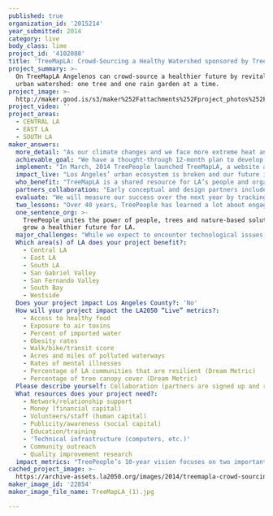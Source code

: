 ```yaml
---
published: true
organization_id: '2015214'
year_submitted: 2014
category: live
body_class: lime
project_id: '4102088'
title: 'TreeMapLA: Crowd-Sourcing a Healthy Watershed sponsored by TreePeople'
project_summary: >-
  On TreeMapLA Angelenos can crowd-source a healthier future by revitalizing our
  urban watershed: one tree and one rain garden at a time.
project_image: >-
  http://maker.good.is/s3/maker%252Fattachments%252Fproject_photos%252Fimages%252F22854%252Fdisplay%252FTreeMapLA_(1).jpg=c570x385
project_video: ''
project_areas:
  - CENTRAL LA
  - EAST LA
  - SOUTH LA
maker_answers:
  more_detail: "As our climate changes and we face more extreme heat and drought, LA’s livability depends on:\r\n\r\nAn equitable and ample tree cover. The US Forest Service recommends at least 25% canopy cover for LA. Many areas in L.A. have canopy as little as 6%.\r\n\r\nA secure, sustainable, and clean local water supply. The City of LA relies on costly, diminishing imported water for nearly 90% of its supply, while paying millions to clean up stormwater pollution from wasted rainfall.\r\n\r\nTreeMapLA.org  is an innovative new  technology sponsored by TreePeople that enables Angelenos to crowd-source the revitalization and stewardship of our urban watershed. Through TreeMapLA, Angelenos can grow a healthier, safer, cooler city with ample trees and clean local water."
  achievable_goal: "We have a thought-through 12-month plan to develop the technology and partners and programs so that TreeMapLA can begin to achieve its potential (actual dates depend on timing of funding):\r\n\r\nFirst Quarter\r\n●\tComplete additional elements:\r\n○\tEditing functionality on Watershed Feature Layer\r\n○\tCapacity to upload bulk inventories of trees to map\r\n○\tMobile application IOS and Andriod – tree mapping and stewardship\r\n●\tDevelop Best Practices for holding tree mapping events\r\n○\tStart training mapping leaders, looking to TreePeople’s 462 Volunteer Supervisors as first audience\r\n○\tBegin holding Tree ID clinics for map users and interested public\r\n●\tEducation and outreach:\r\n○\tTest STEAM curriculum with teachers\r\n○\tCreate LA-specific tree ID manual\r\n○\tSelect videographer for how-to videos\r\n○\tContinue to develop social media presence\r\n●\tResearch which municipalities have existing tree inventories\r\n●\tResearch Salesforce bridge developers\r\n●\tResearch Advisory Committee invitees\r\n \r\nSecond Quarter\r\n●\tComplete additional elements:\r\n○\tChangeable text – static pages / update content\r\n○\tSocial media enhancements – ease of use\r\n○\tObtain resource – Salesforce data bridge\r\n●\tEducation and outreach:\r\n○\tBegin incentive program for teachers who use curriculum\r\n○\tOutreach to 1-3 partners for tree inventories\r\n○\tScript and produce how-to videos\r\n○\tContinue to develop social media presence\r\n●\tDesign use of tree mapping in volunteer-based programs\r\n●\tHold Advisory Committee initial meeting\r\n\r\nThird Quarter\r\n●\tComplete additional elements:\r\n○\tDiscovery phase – Salesforce data bridge\r\n○\tUploading of 1-3 bulk tree inventories to map\r\n●\tEducation and outreach:\r\n○\tContinue testing of tree mapping for best practices in volunteer programs\r\n○\tOutreach to 1-3 partners for tree inventories\r\n○\tShare how-to videos on map and social media to get people using the map\r\n●\tAdvisory Committee meeting follow up\r\n \r\nFourth Quarter\r\n●\tComplete additional elements:\r\n○\tImplementation phase – Salesforce data bridge\r\n○\tUploading of 1-3 bulk tree inventories to map\r\n●\tEducation and outreach:\r\n○\tInclusion of tree mapping in all volunteer-based programs\r\n○\tDrive Angelenos to tree mapping events via social and traditional media\r\n○\tShare tree mapping best practices with partners and public\r\n○\tContinue building social media presence\r\n●\tAdvisory Committee meeting follow up\r\n"
  implement: "In March, 2014 TreePeople launched TreeMapLA, a website and mobile app enabling communities to improve the environmental health of Los Angeles. Over the next year we plan to Populate, Innovate, and Communicate the map to crowd-source a greener LA.\r\n\r\nPopulate\r\nTreeMapLA calculates eco-benefits (carbon dioxide captured, water saved, etc.) and monetary benefits for each tree and rainwater feature mapped. The more populated the map, the greater the calculated benefits, further motivating community action to increase canopy coverage and local water supplies. Over the next year we will:\r\n\r\n●\tActivate our 10,000-strong volunteer base to participate in mapping events\r\n●\tTrain volunteer leaders – TreePeople’s and those of our partners - to lead their own mapping events\r\n●\tProvide teachers with a STEAM-based curriculum to lead their students in tree mapping activities\r\n●\tSeek municipal agencies and non-profit organizations with tree inventories to upload\r\n●\tBroadly invite partners who can utilize tree mapping and activate their constituents \r\n\r\nInnovate\r\nInspired by the open source ethos of the OpenTreeMap platform upon which TreeMapLA is based, we intend to find and include features that will allow TreeMapLA to be the most efficient and user-friendly tool we can build, knowing our work will benefit all OTM users. Over the next year we are planning:\r\n\r\n●\tAddition of Alerts & Actions enabling stewardship to mobile app\r\n●\tIncreased social media connections\r\n●\tBulk data upload, to upload tree inventories from municipalities and partners\r\n●\tContent editing functionality, to keep the map timely and relevant \r\n●\tA bridge between TreeMapLA and our database, Salesforce, allowing us to better communicate with TreeMapLA users, provide more specific educational and action opportunities, and facilitate ongoing stewardship, e.g. allowing us to send an email that says, “We see you planted a tree a month ago. Have you watered it?” along with specific resources. \r\n\r\nCommunicate\r\nWith teachers: To fulfill TreeMapLA’s educational potential, TreePeople has created curriculum for teachers, and will provide professional development training to use it. We’d like to provide free field trips to teachers who get the most students involved with TreeMapLA.\r\n\r\nWith the community: Through social media, additional videos, tree ID and mapping events, and engaging partners and their constituents, we will be communicating about TreeMapLA to many audiences throughout LA. \r\n"
  impact_live: "Los Angeles’ urban ecosystem is broken and our future is at risk. Angelenos are in need of a healthier and more climate-resilient city – one with sufficient tree canopy to protect our neighborhoods, and more locally-sourced water. We urgently need our urban environment to protect us from extreme heat waves, droughts and floods, and related health and economic problems happening now -- and forecast to intensify in our future.\r\n\r\nTrees capture, filter and store rainwater, save energy, significantly cool surrounding areas, and absorb carbon dioxide and airborne pollutants. Some areas of LA have canopy coverage at nearly 40%, while others are only in the single digits. This geographic disparity corresponds with socio-economic and chronic health issues, leaving many of our most vulnerable residents even more at risk in years to come.\r\n\r\nThe City of LA currently imports nearly 90% of  its water from remote and increasingly contested sources. Meanwhile, every time it rains an inch in the city, 3.8 billion gallons run into  the ocean.  The city “throws away” an estimated $400 million worth of rainwater every year. This pollutes our ocean, leading to beach closures, sickness, and costly fines, and damages marine life.\r\n\r\nTreeMapLA shows the community specific eco-benefits of each tree and watershed feature, and the urban watershed as a whole. Each benefit is directly, or indirectly, related to the health of our city:\r\n\r\n●\tEnergy conserved (reducing  energy-related carbon and particulate pollution due to cooling temperatures)\r\n●\tStormwater filtered (adding to cleaner local water supply)\r\n●\tAir quality improved (reducing respiratory disease)\r\n●\tCarbon dioxide removed and stored-to-date (reducing climate change)\r\n●\tStormwater runoff reduced (reducing pollution and toxicity)\r\n●\tWater conserved (increasing water supply).\r\n\r\nToo often, because the environmental issues facing people seem so overwhelming, they feel powerless and paralyzed, unable to believe they can make any meaningful change. Research and our own experience tell us that when people see the difference they make, they are motivated to do more. We know that once people begin to notice and learn about trees, they never see the city the same way again. Noticing and learning are the first steps towards valuing. Living in a way that values, promotes and protects nature even in the most urbanized areas of LA improves our health -- now and in the future.\r\n"
  who_benefit: "TreeMapLA is a shared resource for LA’s people and organizations to co-create, revitalize, and steward a healthy urban forest watershed. By bringing people together with a shared vision for growing a more sustainable LA -- and a way of measuring their actions -- this collaborative tool can help all residents improve their communities, their health, and their well-being.\r\n\r\nTreePeople is reaching out to specific audiences to take a leading role.  These include:\r\n\r\n1. Teachers and students. Using our 4 decades of experience developing environmental education, TreePeople’s TreeMapLA curriculum teaches all 5 “STEAM” areas--Science, Technology, Engineering, Arts and Mathematics--as students analyze canopy coverage and water needs of their school, map existing trees, identify species, understand  eco-benefits, and use alerts to identify trees needing care.  Rainwater harvesting projects can be identified and implemented, later using water saved to care for the trees schools have planted. \r\n\r\n2. Partner organizations and their audiences. TreePeople is actively seeking partners to use TreeMapLA to advance their own goals. We are developing a set of best practices, promotional and outreach materials, and tips and tools that other organizations can adopt and make their own. \r\n\r\n3. Those who can restore a functioning ecosystem (all of us).  With spiraling costs to fix our broken ecosystem, and diminishing financial resources to do so, government agencies alone cannot plant or care for all the trees needed to achieve an ample urban tree canopy, nor can they provide a sustainable local water supply through traditional methods. For LA to be healthy and viable in the future, all of us need to become active managers of the urban watershed and ecosystem, taking personal responsibility for the trees in our lives and our city, and the rainwater that falls on our properties.\r\n\r\n4. A movement of active tree stewards and rainwater harvesters. As TreeMapLA is further developed and collaborators join, it’s an ideal platform for building a movement -- where those who are taking action can learn from and help others, where agencies can track water, energy and pollution savings and provide incentives, where neighborhoods, schools and cities can define their portion of the urban watershed and set goals and programs to improve them.\r\n"
  partners_collaboration: "Early conceptual and design partners include LA City Recreation & Parks, LA City Urban Forestry Division and City Plants (formerly Million Trees LA). All provided invaluable insight into the need for collaborators to 1) feel a sense of ownership, 2) use the map to help achieve their own strategic goals, and 3) find ways for TreeMapLA to fit into their current programs.\r\n\r\nPartners currently providing direction on community and user engagement include Industrial District Green, a Downtown LA group increasing the livability of Skid Row and the Arts District by planting trees, UC Riverside, and the Earthwatch Institute, which engages people worldwide in scientific research. \r\n\r\nIDG has been instrumental in helping to beta test TreeMapLA. Since the map launched, IDG has been partnering to map all the trees and empty tree wells in their area to create a master tree plan to plant the empty wells, determine where new trees can be placed, and better provide maintenance.  What’s exciting about this partnership is its replicability in creating neighborhood-level master tree plans and tackling low-canopy areas.\r\n\r\nOur newest partnership is with Earthwatch Institute, an international non-profit, UC Riverside researchers, and several local non-profits to use TreeMapLA for ground-truthing that compares actual tree data to visual data collected by NASA flights to determine water use and growth rates of different species in different locations within the LA area. The goal is to predict which trees might be more sustainable as the climate in Southern California grows hotter and drier. To participate in a Citizen Science project that could literally change the urban forestry landscape in Los Angeles is incredible, and TreePeople sees this as only the first of many such projects, partnering with local non-profits and universities to collect and share usable scientific data through TreeMapLA.\r\n\r\nIn the next year we’ll form a TreeMapLA Advisory Committee, and have identified urban forestry and related organizations to invite. We hope to bring in diverse ideas and ownership to make this the most valuable tool possible for our entire region.\r\n\r\nOur most important and long-term partnership, however, is with the people of LA. Our 40 year history has been one of partnering with people from all walks of life to educate, empower and motivate them to heal our environment.  TreeMapLA makes it easier for all of us to join together and share knowledge to make our city more sustainable.  \r\n"
  evaluate: "We will measure our success over the next year by tracking several metrics which will give us a snapshot of how Angelenos are engaging with TreeMapLA:\r\n\r\n●\tNumber of TreeMapLA Users: 2,800. Achieved by developing tree mapping volunteers at TreePeople (goal: 1,000), through social media and partner organizations, enhanced by how-videos and sharing best practices (goal: 1,500), through teachers and students using STEAM curriculum (goal: 300). \r\n●\tNumber of Trees Mapped: 250,000. Achieved by importing existing inventories, involving partners and holding tree ID and mapping events. All supported by the development of the advisory council and outreach to public and nonprofit partners across LA, and further supported by building a bridge to the Salesforce database to facilitate further engagement with map users so each user continues to map trees.\r\n●\tNumber of Watershed Solutions Mapped: 1,000. Achieved by awareness campaign through social media, how-to video, and building out programming and incentives with agencies and partners, as well as Salesforce bridge.\r\n●\tUse of Stewardship Features: 2,000 Alerts and Actions. Achieved by enhancing the mobile app to include this layer, additional how-to video, collaboration with partners, and Salesforce bridge to enable follow up communications that lead to continued engagement and action.\r\n\r\nIn the spirit of healthy competition, and with a nod to their assistance during our development process, TreePeople is setting our tree mapping goals to catch up to our California forebears:\r\n\r\n●\tUrban Forest Map: 88,388 trees mapped to date (San Francisco - est. 2010)\r\n●\tGreenprint Maps: 198,703 trees mapped to date (Sacramento - est. 2011)\r\n●\tSan Diego Tree Map: 341,083 trees mapped to date (San Diego - est. 2012)\r\n"
  two_lessons: "Over 40 years, TreePeople has learned a lot about engaging the community for a healthier urban environment. We created the Citizen Forestry model, which became a grassroots movement spreading to cities across the country and globe. We’ve helped lead the internationally recognized Sun Valley Watershed Project that demonstrates the feasibility of a nature-inspired approach treating the city as a living ecosystem to prevent flooding and create a sustainable, clean local water supply. Our tree planting and care events across LA and in the local mountains have involved more than 2 million people, and we work as a facilitator with some of the largest government agencies in our region to better manage the urban ecosystem.\r\n\r\nBased on all our experience, two lessons informing the TreeMapLA project are:\r\n\r\n1.  To achieve a tipping point in shifting LA towards sustainability requires work at both the grassroots and the government agency levels, and this work needs to be coordinated and synergistic. To achieve ample canopy cover and local water, Angelenos need to make changes at the lifestyle level -- valuing nature in the city, changing their landscapes, caring for trees and harvesting rainwater. These are actions which government cannot easily mandate. However, agencies can use their budgets to incentivize residents to take these actions, such as give rebates and credits. What has been needed is a shared measurement and feedback tool so that residents can take demonstrable action, and agencies can track savings and benefits. As these increase, so can a positive cycle of investment and action.\r\n\r\n2. All our tree planting will be for naught if there is no stewardship. Here’s the basic lesson. Trees in the city do not live without people to care for them. The average lifespan of an urban tree is only 7 years. We cannot achieve the life-supporting, potentially life-saving, ample tree canopy we need in Greater LA without activating people to become urban forest stewards. TreeMapLA provides a powerful tool to motivate and guide potentially millions of people to care for the trees around them.\r\n"
  one_sentence_org: >-
    TreePeople unites the power of people, trees and nature-based solutions to
    grow a healthier future for LA.
  major_challenges: "While we expect to encounter technological issues, we plan to turn them into opportunities.\r\n\r\nOne issue that we have learned to deal with is that it often takes longer than expected to develop a good idea into a usable functionality.  While we have been waiting for the ability to enhance the content and interface on TreeMapLA, we have been utilizing our social media to tackle everything from tree identification to drought awareness to teaching followers how to use the different functionalities on the map.  This, in turn, has made the TreeMapLA Facebook page and Twitter feed a more general resource for tree knowledge, increasing our followers.\r\n\r\nThe one big elephant in the room whenever we talk about using technology to help increase tree canopy in LA is that in many of the lowest canopy areas of the city, community members don’t necessarily have the technology to facilitate using the TreeMapLA app, which is supposed to make the process “easier.”  In this case, we’ve developed a Manual Mapping Sheet, which allows users to collect large amounts of tree data with pen and paper and input into the TreeMapLA website later.\r\n\r\nA big impediment to many people using TreeMapLA is Tree ID. But, as the species is needed to determine the eco benefits, it is highly important that we get that data.  There is a technological solution, in the Urban Tree Key that the website and mobile app link to, but sometimes the better solution is a low-tech one, so we are in the process of creating a “Common Trees of LA” cheat sheet to help TreeMapLA users figure out what trees they’re looking at, and we are planning Tree ID events along with mapping events for TreePeople volunteers and our partners.\r\n\r\nOne of the major barriers to getting Watershed Solutions on the map is educating the public on Rainwater Harvesting and why it is a feasible solution for Los Angeles.  We are hoping that our work will be self-perpetuating, with the appearance of more Watershed Solutions on the map leading to better visibility and understanding for the general public, more involvement by water agencies, and a more widespread desire for implementing those solutions.\r\n\r\nIn all of these cases, TreePeople has learned to be agile and to try to find the opportunity behind the challenge, which not only solves the problem, but makes the tool and the process more efficient in the future.\r\n"
  Which area(s) of LA does your project benefit?:
    - Central LA
    - East LA
    - South LA
    - San Gabriel Valley
    - San Fernando Valley
    - South Bay
    - Westside
  Does your project impact Los Angeles County?: 'No'
  How will your project impact the LA2050 “Live” metrics?:
    - Access to healthy food
    - Exposure to air toxins
    - Percent of imported water
    - Obesity rates
    - Walk/bike/transit score
    - Acres and miles of polluted waterways
    - Rates of mental illnesses
    - Percentage of LA communities that are resilient (Dream Metric)
    - Percentage of tree canopy cover (Dream Metric)
  Please describe yourself: Collaboration (partners are signed up and ready to hit the ground running!)
  What resources does your project need?:
    - Network/relationship support
    - Money (financial capital)
    - Volunteers/staff (human capital)
    - Publicity/awareness (social capital)
    - Education/training
    - 'Technical infrastructure (computers, etc.)'
    - Community outreach
    - Quality improvement research
  impact_metrics: "TreePeople’s 10-year vision focuses on two important goals for LA’s future viability:\r\n\r\n1. A minimum 25% of tree canopy cover across the region to protect people against extreme heat, severe weather, and negative health impacts;\r\n2.  A minimum 50% of affordable, locally-sourced water supply to provide security against droughts, pollution and flooding, and other threats.\r\n\r\nAchieving these goals impacts the LA2050 LIVE metrics in numerous ways.\r\n\r\nTreeMapLA empowers Angelenos to advocate for trees and their multiple benefits, identify where trees are lacking, and care for existing trees so they can grow to healthy maturity. \r\n\r\nGrowing an ample, equitable tree canopy cover:\r\n\r\n●\tIncreases walking and biking, thereby reducing obesity. Trees reduce the urban heat island effect, reducing air temperatures by as much as 10 degrees. The areas of our city with the lowest tree canopy are the least conducive to outdoor activity and correlate with the the greatest incidences of diabetes, obesity, asthma and cancer.\r\n\r\n●\tProtects people against air toxins. Trees absorb air pollutants linked to respiratory ailments.  One mature shade tree can produce enough oxygen for a family of 4 for a year. Neighborhoods with less tree canopy are disproportionately affected by air pollution and related ailments.\r\n\r\n●\tIncreases access to healthy food. A mature fruit tree can yield up to 40 pounds of fruit each year.  Knowing where LA’s public and communal fruit trees are will increase access to fresh fruit and hopefully increase the efficiency of fruit gleaning organizations.\r\n\r\n●\tImproves mental health. Studies show that green space decreases ADHD in children and increases a sense of calm and well-being in all age groups. \r\n\r\nTreeMapLA enables Angelenos to realize the benefits of harvesting rainwater to create an ample, clean, sustainable local water supply:\r\n\r\n●\tIncreasing community resilience, reducing our unsustainable reliance on LA’s vulnerable imported water sources and creating a decentralized supply that is safer in the event of earthquakes, fires and other disasters.\r\n\r\n●\tReducing polluted waterways by capturing the rain instead of allowing it to run off paved surfaces, collecting trash and pollutants as it rushes to our bays and ocean.\r\n"
cached_project_image: >-
  https://archive-assets.la2050.org/images/2014/treemapla-crowd-sourcing-a-healthy-watershed-sponsored-by-treepeople/maker.good.is/s3/maker%252Fattachments%252Fproject_photos%252Fimages%252F22854%252Fdisplay%252FTreeMapLA_(1).jpg=c570x385.jpg
maker_image_id: '22854'
maker_image_file_name: TreeMapLA_(1).jpg

---
```

